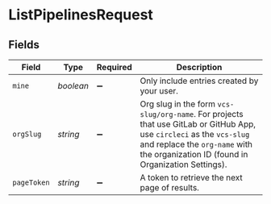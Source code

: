 # ListPipelinesRequest


## Fields

| Field                                                                                                                                                                                                        | Type                                                                                                                                                                                                         | Required                                                                                                                                                                                                     | Description                                                                                                                                                                                                  |
| ------------------------------------------------------------------------------------------------------------------------------------------------------------------------------------------------------------ | ------------------------------------------------------------------------------------------------------------------------------------------------------------------------------------------------------------ | ------------------------------------------------------------------------------------------------------------------------------------------------------------------------------------------------------------ | ------------------------------------------------------------------------------------------------------------------------------------------------------------------------------------------------------------ |
| `mine`                                                                                                                                                                                                       | *boolean*                                                                                                                                                                                                    | :heavy_minus_sign:                                                                                                                                                                                           | Only include entries created by your user.                                                                                                                                                                   |
| `orgSlug`                                                                                                                                                                                                    | *string*                                                                                                                                                                                                     | :heavy_minus_sign:                                                                                                                                                                                           | Org slug in the form `vcs-slug/org-name`. For projects that use GitLab or GitHub App, use `circleci` as the `vcs-slug` and replace the `org-name` with the organization ID (found in Organization Settings). |
| `pageToken`                                                                                                                                                                                                  | *string*                                                                                                                                                                                                     | :heavy_minus_sign:                                                                                                                                                                                           | A token to retrieve the next page of results.                                                                                                                                                                |